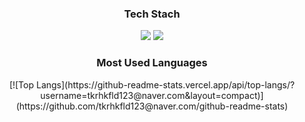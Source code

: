  <div align=center>
 <h3>Tech Stach</h3>
  <img src="https://img.shields.io/badge/React-61DAFB?style=flat&logo=React&logoColor=white"/>
  <img src="https://img.shields.io/badge/JavaScript-F7DF1E?style=flat&logo=JavaScript&logoColor=white"/>
  
 <h3>Most Used Languages</h3>
  [![Top Langs](https://github-readme-stats.vercel.app/api/top-langs/?username=tkrhkfld123@naver.com&layout=compact)](https://github.com/tkrhkfld123@naver.com/github-readme-stats)
 </div>
